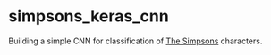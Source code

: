# simpsons_keras_cnn
Building a simple CNN for classification of [The Simpsons](https://www.kaggle.com/alexattia/the-simpsons-characters-dataset) characters.  
